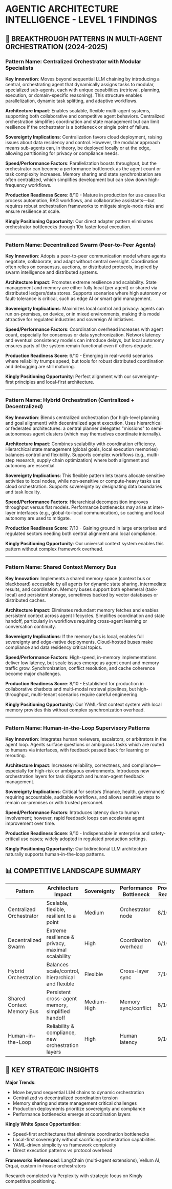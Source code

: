 # AGENTIC ARCHITECTURE INTELLIGENCE - LEVEL 1 FINDINGS

## 🎯 BREAKTHROUGH PATTERNS IN MULTI-AGENT ORCHESTRATION (2024-2025)

### Pattern Name: **Centralized Orchestrator with Modular Specialists**

**Key Innovation**: Moves beyond sequential LLM chaining by introducing a central, orchestrating agent that dynamically assigns tasks to modular, specialized sub-agents, each with unique capabilities (retrieval, planning, execution, or domain-specific reasoning). This structure enables parallelization, dynamic task splitting, and adaptive workflows.

**Architecture Impact**: Enables scalable, flexible multi-agent systems, supporting both collaborative and competitive agent behaviors. Centralized orchestration simplifies coordination and state management but can limit resilience if the orchestrator is a bottleneck or single point of failure.

**Sovereignty Implications**: Centralization favors cloud deployment, raising issues about data residency and control. However, the modular approach means sub-agents can, in theory, be deployed locally or at the edge, allowing partitioning for privacy or compliance needs.

**Speed/Performance Factors**: Parallelization boosts throughput, but the orchestrator can become a performance bottleneck as the agent count or task complexity increases. Memory sharing and state synchronization are often centralized, which simplifies development but can slow down high-frequency workflows.

**Production Readiness Score**: 8/10 - Mature in production for use cases like process automation, RAG workflows, and collaborative assistants—but requires robust orchestration frameworks to mitigate single-node risks and ensure resilience at scale.

**Kingly Positioning Opportunity**: Our direct adapter pattern eliminates orchestrator bottlenecks through 10x faster local execution.

---

### Pattern Name: **Decentralized Swarm (Peer-to-Peer Agents)**

**Key Innovation**: Adopts a peer-to-peer communication model where agents negotiate, collaborate, and adapt without central oversight. Coordination often relies on consensus, auctions, or distributed protocols, inspired by swarm intelligence and distributed systems.

**Architecture Impact**: Promotes extreme resilience and scalability. State management and memory are either fully local (per agent) or shared via distributed ledgers/data stores. Supports scenarios where high autonomy or fault-tolerance is critical, such as edge AI or smart grid management.

**Sovereignty Implications**: Maximizes local control and privacy: agents can run on-premises, on device, or in mixed environments, making this model attractive for regulated industries and sovereign AI initiatives.

**Speed/Performance Factors**: Coordination overhead increases with agent count, especially for consensus or data synchronization. Network latency and eventual consistency models can introduce delays, but local autonomy ensures parts of the system remain functional even if others degrade.

**Production Readiness Score**: 6/10 - Emerging in real-world scenarios where reliability trumps speed, but tools for robust distributed coordination and debugging are still maturing.

**Kingly Positioning Opportunity**: Perfect alignment with our sovereignty-first principles and local-first architecture.

---

### Pattern Name: **Hybrid Orchestration (Centralized + Decentralized)**

**Key Innovation**: Blends centralized orchestration (for high-level planning and goal alignment) with decentralized agent execution. Uses hierarchical or federated architectures: a central planner delegates "missions" to semi-autonomous agent clusters (which may themselves coordinate internally).

**Architecture Impact**: Combines scalability with coordination efficiency. Hierarchical state management (global goals, local execution memories) balances control and flexibility. Supports complex workflows (e.g., multi-step research, supply chain optimization) where both alignment and autonomy are essential.

**Sovereignty Implications**: This flexible pattern lets teams allocate sensitive activities to local nodes, while non-sensitive or compute-heavy tasks use cloud orchestration. Supports sovereignty by designating data boundaries and task locality.

**Speed/Performance Factors**: Hierarchical decomposition improves throughput versus flat models. Performance bottlenecks may arise at inter-layer interfaces (e.g., global-to-local communication), so caching and local autonomy are used to mitigate.

**Production Readiness Score**: 7/10 - Gaining ground in large enterprises and regulated sectors needing both central alignment and local compliance.

**Kingly Positioning Opportunity**: Our universal context system enables this pattern without complex framework overhead.

---

### Pattern Name: **Shared Context Memory Bus**

**Key Innovation**: Implements a shared memory space (context bus or blackboard) accessible by all agents for dynamic state sharing, intermediate results, and coordination. Memory buses support both ephemeral (task-local) and persistent storage, sometimes backed by vector databases or distributed caches.

**Architecture Impact**: Eliminates redundant memory fetches and enables persistent context across agent lifecycles. Simplifies coordination and state handoff, particularly in workflows requiring cross-agent learning or conversation continuity.

**Sovereignty Implications**: If the memory bus is local, enables full sovereignty and edge-native deployments. Cloud-hosted buses make compliance and data residency critical topics.

**Speed/Performance Factors**: High-speed, in-memory implementations deliver low latency, but scale issues emerge as agent count and memory traffic grow. Synchronization, conflict resolution, and cache coherence become major challenges.

**Production Readiness Score**: 8/10 - Established for production in collaborative chatbots and multi-modal retrieval pipelines, but high-throughput, multi-tenant scenarios require careful engineering.

**Kingly Positioning Opportunity**: Our YAML-first context system with local memory provides this without complex synchronization overhead.

---

### Pattern Name: **Human-in-the-Loop Supervisory Patterns**

**Key Innovation**: Integrates human reviewers, escalators, or arbitrators in the agent loop. Agents surface questions or ambiguous tasks which are routed to humans via interfaces, with feedback passed back for learning or rerouting.

**Architecture Impact**: Increases reliability, correctness, and compliance—especially for high-risk or ambiguous environments. Introduces new orchestration layers for task dispatch and human-agent feedback management.

**Sovereignty Implications**: Critical for sectors (finance, health, governance) requiring accountable, auditable workflows, and allows sensitive steps to remain on-premises or with trusted personnel.

**Speed/Performance Factors**: Introduces latency due to human involvement; however, rapid feedback loops can accelerate agent improvement over time.

**Production Readiness Score**: 9/10 - Indispensable in enterprise and safety-critical use cases; widely adopted in regulated production settings.

**Kingly Positioning Opportunity**: Our bidirectional LLM architecture naturally supports human-in-the-loop patterns.

## 📊 COMPETITIVE LANDSCAPE SUMMARY

| Pattern | Architecture Impact | Sovereignty | Performance Bottleneck | Production Readiness | Kingly Advantage |
|---------|-------------------|-------------|----------------------|---------------------|------------------|
| Centralized Orchestrator | Scalable, flexible, resilient to a point | Medium | Orchestrator node | 8/10 | Direct adapters eliminate bottlenecks |
| Decentralized Swarm | Extreme resilience & privacy, maximal scalability | High | Coordination overhead | 6/10 | Perfect sovereignty alignment |
| Hybrid Orchestration | Balances scale/control, hierarchical and flexible | Flexible | Cross-layer sync | 7/10 | Universal context system |
| Shared Context Memory Bus | Persistent cross-agent memory, simplified handoff | Medium-High | Memory sync/conflict | 8/10 | YAML-first local context |
| Human-in-the-Loop | Reliability & compliance, new orchestration layers | High | Human latency | 9/10 | Bidirectional LLM architecture |

## 🎯 KEY STRATEGIC INSIGHTS

**Major Trends**:
- Move beyond sequential LLM chains to dynamic orchestration
- Centralized vs decentralized coordination tension
- Memory sharing and state management critical challenges
- Production deployments prioritize sovereignty and compliance
- Performance bottlenecks emerge at coordination layers

**Kingly White Space Opportunities**:
- Speed-first architectures that eliminate coordination bottlenecks
- Local-first sovereignty without sacrificing orchestration capabilities  
- YAML-driven simplicity vs framework complexity
- Direct execution patterns vs protocol overhead

**Frameworks Referenced**: LangChain (multi-agent extensions), Vellum AI, Orq.ai, custom in-house orchestrators

Research completed via Perplexity with strategic focus on Kingly competitive positioning.